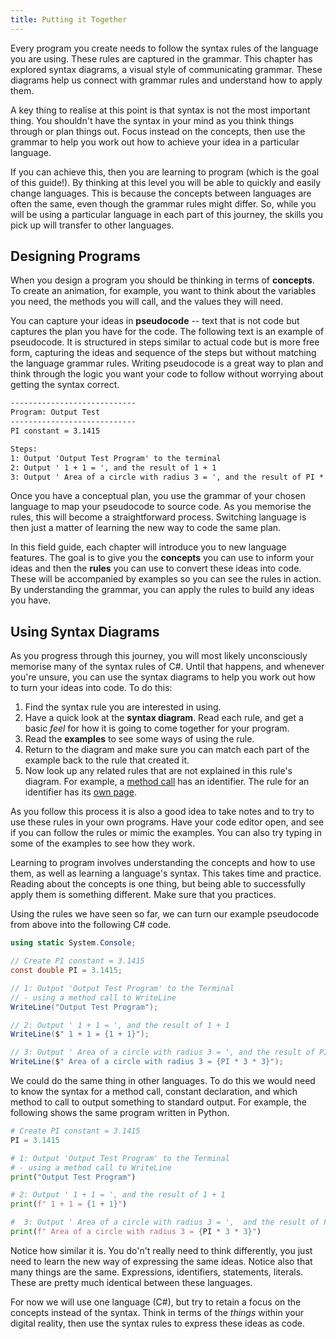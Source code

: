 ```yaml
---
title: Putting it Together
---
```


Every program you create needs to follow the syntax rules of the language you are using. These rules are captured in the grammar. This chapter has explored syntax diagrams, a visual style of communicating grammar. These diagrams help us connect with grammar rules and understand how to apply them.

A key thing to realise at this point is that syntax is not the most important thing. You shouldn't have the syntax in your mind as you think things through or plan things out. Focus instead on the concepts, then use the grammar to help you work out how to achieve your idea in a particular language.

If you can achieve this, then you are learning to program (which is the goal of this guide!). By thinking at this level you will be able to quickly and easily change languages. This is because the concepts between languages are often the same, even though the grammar rules might differ. So, while you will be using a particular language in each part of this journey, the skills you pick up will transfer to other languages.

## Designing Programs

When you design a program you should be thinking in terms of **concepts**. To create an animation, for example, you want to think about the variables you need, the methods you will call, and the values they will need.

You can capture your ideas in **pseudocode** -- text that is not code but captures the plan you have for the code. The following text is an example of pseudocode. It is structured in steps similar to actual code but is more free form, capturing the ideas and sequence of the steps but without matching the language grammar rules. Writing pseudocode is a great way to plan and think through the logic you want your code to follow without worrying about getting the syntax correct.

```txt
----------------------------
Program: Output Test
----------------------------
PI constant = 3.1415

Steps:
1: Output 'Output Test Program' to the terminal
2: Output ' 1 + 1 = ', and the result of 1 + 1
3: Output ' Area of a circle with radius 3 = ', and the result of PI * 3 * 3
```

Once you have a conceptual plan, you use the grammar of your chosen language to map your pseudocode to source code. As you memorise the rules, this will become a straightforward process. Switching language is then just a matter of learning the new way to code the same plan.

In this field guide, each chapter will introduce you to new language features. The goal is to give you the **concepts** you can use to inform your ideas and then the **rules** you can use to convert these ideas into code. These will be accompanied by examples so you can see the rules in action. By understanding the grammar, you can apply the rules to build any ideas you have.

## Using Syntax Diagrams

As you progress through this journey, you will most likely unconsciously memorise many of the syntax rules of C#. Until that happens, and whenever you're unsure, you can use the syntax diagrams to help you work out how to turn your ideas into code.
To do this:

1. Find the syntax rule you are interested in using.
2. Have a quick look at the **syntax diagram**. Read each rule, and get a
    basic *feel* for how it is going to come together for your program.
3. Read the **examples** to see some ways of using the rule.
4. Return to the diagram and make sure you can match each part of the
    example back to the rule that created it.
5. Now look up any related rules that are not explained in this rule's
    diagram. For example, a [method call](/book/part-1-instructions/1-sequence-and-data/1-concepts/03-method-call) has an identifier. The rule for an identifier
    has its [own page](/book/part-1-instructions/2-communicating-syntax/1-concepts/04-identifier).

As you follow this process it is also a good idea to take notes and to try to use these rules in your own programs. Have your code editor open, and see if you can follow the rules or mimic the examples. You can also try typing in some of the examples to see how they work.

Learning to program involves understanding the concepts and how to use them, as well as learning a language's syntax. This takes time and practice. Reading about the concepts is one thing, but being able to successfully apply them is something different. Make sure that you practices.

Using the rules we have seen so far, we can turn our example pseudocode from above into the following C# code.

```csharp
using static System.Console;

// Create PI constant = 3.1415
const double PI = 3.1415;

// 1: Output 'Output Test Program' to the Terminal
// - using a method call to WriteLine
WriteLine("Output Test Program");

// 2: Output ' 1 + 1 = ', and the result of 1 + 1
WriteLine($" 1 + 1 = {1 + 1}");

// 3: Output ' Area of a circle with radius 3 = ', and the result of PI * 3 * 3
WriteLine($" Area of a circle with radius 3 = {PI * 3 * 3}");
```

We could do the same thing in other languages. To do this we would need to know the syntax for a method call, constant declaration, and which method to call to output something to standard output. For example, the following shows the same program written in Python.

```python
# Create PI constant = 3.1415
PI = 3.1415

# 1: Output 'Output Test Program' to the Terminal
# - using a method call to WriteLine
print("Output Test Program")

# 2: Output ' 1 + 1 = ', and the result of 1 + 1
print(f" 1 + 1 = {1 + 1}")

#  3: Output ' Area of a circle with radius 3 = ',  and the result of PI * 3 * 3
print(f" Area of a circle with radius 3 = {PI * 3 * 3}")
```

Notice how similar it is. You do'n't really need to think differently, you just need to learn the new way of expressing the same ideas. Notice also that many things are the same. Expressions, identifiers, statements, literals. These are pretty much identical between these languages.

For now we will use one language (C#), but try to retain a focus on the concepts instead of the syntax. Think in terms of the *things* within your digital reality, then use the syntax rules to express these ideas as code.
